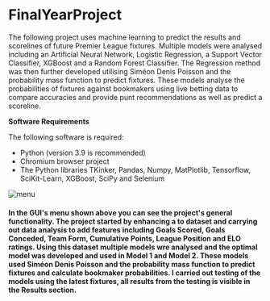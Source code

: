 # FinalYearProject
The following project uses machine learning to predict the results and scorelines of future Premier League fixtures. Multiple models were analysed including an Artificial Neural Network, Logistic Regression, a Support Vector Classifier, XGBoost and a Random Forest Classifier. The Regression method was then further developed utilising Siméon Denis Poisson and the probability mass function to predict fixtures. These models analyse the probabilities of fixtures against bookmakers using live betting data to compare accuracies and provide punt recommendations as well as predict a scoreline.

**Software Requirements**

The following software is required:
- Python (version 3.9 is recommended)
- Chromium browser project
- The Python libraries TKinker, Pandas, Numpy, MatPlotlib, Tensorflow, SciKit-Learn, XGBoost, SciPy and Selenium

![menu](https://user-images.githubusercontent.com/43520641/117599176-35e32000-b141-11eb-87f5-36abcfa914ee.PNG)

#### In the GUI's menu shown above you can see the project's general functionality. The project started by enhancing a to dataset and carrying out data analysis to add features including Goals Scored, Goals Conceded, Team Form, Cumulative Points, League Position and ELO ratings. Using this dataset multiple models wre analysed and the optimal model was developed and used in Model 1 and Model 2. These models used Siméon Denis Poisson and the probability mass function to predict fixtures and calculate bookmaker probabilities. I carried out testing of the models using the latest fixtures, all results from the testing is visible in the Results section.

